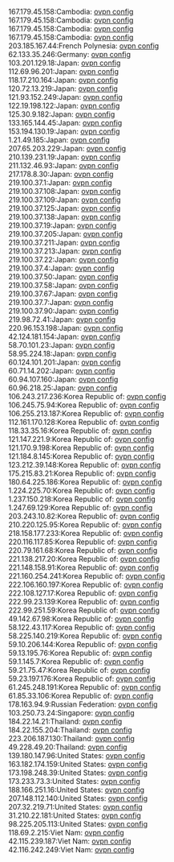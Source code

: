 167.179.45.158:Cambodia: [ovpn config](vpn/167_179_45_158.ovpn)  
167.179.45.158:Cambodia: [ovpn config](vpn/167_179_45_158.ovpn)  
167.179.45.158:Cambodia: [ovpn config](vpn/167_179_45_158.ovpn)  
167.179.45.158:Cambodia: [ovpn config](vpn/167_179_45_158.ovpn)  
203.185.167.44:French Polynesia: [ovpn config](vpn/203_185_167_44.ovpn)  
62.133.35.246:Germany: [ovpn config](vpn/62_133_35_246.ovpn)  
103.201.129.18:Japan: [ovpn config](vpn/103_201_129_18.ovpn)  
112.69.96.201:Japan: [ovpn config](vpn/112_69_96_201.ovpn)  
118.17.210.164:Japan: [ovpn config](vpn/118_17_210_164.ovpn)  
120.72.13.219:Japan: [ovpn config](vpn/120_72_13_219.ovpn)  
121.93.152.249:Japan: [ovpn config](vpn/121_93_152_249.ovpn)  
122.19.198.122:Japan: [ovpn config](vpn/122_19_198_122.ovpn)  
125.30.9.182:Japan: [ovpn config](vpn/125_30_9_182.ovpn)  
133.165.144.45:Japan: [ovpn config](vpn/133_165_144_45.ovpn)  
153.194.130.19:Japan: [ovpn config](vpn/153_194_130_19.ovpn)  
1.21.49.185:Japan: [ovpn config](vpn/1_21_49_185.ovpn)  
207.65.203.229:Japan: [ovpn config](vpn/207_65_203_229.ovpn)  
210.139.231.19:Japan: [ovpn config](vpn/210_139_231_19.ovpn)  
211.132.46.93:Japan: [ovpn config](vpn/211_132_46_93.ovpn)  
217.178.8.30:Japan: [ovpn config](vpn/217_178_8_30.ovpn)  
219.100.37.1:Japan: [ovpn config](vpn/219_100_37_1.ovpn)  
219.100.37.108:Japan: [ovpn config](vpn/219_100_37_108.ovpn)  
219.100.37.109:Japan: [ovpn config](vpn/219_100_37_109.ovpn)  
219.100.37.125:Japan: [ovpn config](vpn/219_100_37_125.ovpn)  
219.100.37.138:Japan: [ovpn config](vpn/219_100_37_138.ovpn)  
219.100.37.19:Japan: [ovpn config](vpn/219_100_37_19.ovpn)  
219.100.37.205:Japan: [ovpn config](vpn/219_100_37_205.ovpn)  
219.100.37.211:Japan: [ovpn config](vpn/219_100_37_211.ovpn)  
219.100.37.213:Japan: [ovpn config](vpn/219_100_37_213.ovpn)  
219.100.37.22:Japan: [ovpn config](vpn/219_100_37_22.ovpn)  
219.100.37.4:Japan: [ovpn config](vpn/219_100_37_4.ovpn)  
219.100.37.50:Japan: [ovpn config](vpn/219_100_37_50.ovpn)  
219.100.37.58:Japan: [ovpn config](vpn/219_100_37_58.ovpn)  
219.100.37.67:Japan: [ovpn config](vpn/219_100_37_67.ovpn)  
219.100.37.7:Japan: [ovpn config](vpn/219_100_37_7.ovpn)  
219.100.37.90:Japan: [ovpn config](vpn/219_100_37_90.ovpn)  
219.98.72.41:Japan: [ovpn config](vpn/219_98_72_41.ovpn)  
220.96.153.198:Japan: [ovpn config](vpn/220_96_153_198.ovpn)  
42.124.181.154:Japan: [ovpn config](vpn/42_124_181_154.ovpn)  
58.70.101.23:Japan: [ovpn config](vpn/58_70_101_23.ovpn)  
58.95.224.18:Japan: [ovpn config](vpn/58_95_224_18.ovpn)  
60.124.101.201:Japan: [ovpn config](vpn/60_124_101_201.ovpn)  
60.71.14.202:Japan: [ovpn config](vpn/60_71_14_202.ovpn)  
60.94.107.160:Japan: [ovpn config](vpn/60_94_107_160.ovpn)  
60.96.218.25:Japan: [ovpn config](vpn/60_96_218_25.ovpn)  
106.243.217.236:Korea Republic of: [ovpn config](vpn/106_243_217_236.ovpn)  
106.245.75.94:Korea Republic of: [ovpn config](vpn/106_245_75_94.ovpn)  
106.255.213.187:Korea Republic of: [ovpn config](vpn/106_255_213_187.ovpn)  
112.161.170.128:Korea Republic of: [ovpn config](vpn/112_161_170_128.ovpn)  
118.33.35.16:Korea Republic of: [ovpn config](vpn/118_33_35_16.ovpn)  
121.147.221.9:Korea Republic of: [ovpn config](vpn/121_147_221_9.ovpn)  
121.170.9.198:Korea Republic of: [ovpn config](vpn/121_170_9_198.ovpn)  
121.184.8.145:Korea Republic of: [ovpn config](vpn/121_184_8_145.ovpn)  
123.212.39.148:Korea Republic of: [ovpn config](vpn/123_212_39_148.ovpn)  
175.215.83.21:Korea Republic of: [ovpn config](vpn/175_215_83_21.ovpn)  
180.64.225.186:Korea Republic of: [ovpn config](vpn/180_64_225_186.ovpn)  
1.224.225.70:Korea Republic of: [ovpn config](vpn/1_224_225_70.ovpn)  
1.237.150.218:Korea Republic of: [ovpn config](vpn/1_237_150_218.ovpn)  
1.247.69.129:Korea Republic of: [ovpn config](vpn/1_247_69_129.ovpn)  
203.243.10.82:Korea Republic of: [ovpn config](vpn/203_243_10_82.ovpn)  
210.220.125.95:Korea Republic of: [ovpn config](vpn/210_220_125_95.ovpn)  
218.158.177.233:Korea Republic of: [ovpn config](vpn/218_158_177_233.ovpn)  
220.116.117.85:Korea Republic of: [ovpn config](vpn/220_116_117_85.ovpn)  
220.79.161.68:Korea Republic of: [ovpn config](vpn/220_79_161_68.ovpn)  
221.138.217.20:Korea Republic of: [ovpn config](vpn/221_138_217_20.ovpn)  
221.148.158.91:Korea Republic of: [ovpn config](vpn/221_148_158_91.ovpn)  
221.160.254.241:Korea Republic of: [ovpn config](vpn/221_160_254_241.ovpn)  
222.106.160.197:Korea Republic of: [ovpn config](vpn/222_106_160_197.ovpn)  
222.108.127.17:Korea Republic of: [ovpn config](vpn/222_108_127_17.ovpn)  
222.99.23.139:Korea Republic of: [ovpn config](vpn/222_99_23_139.ovpn)  
222.99.251.59:Korea Republic of: [ovpn config](vpn/222_99_251_59.ovpn)  
49.142.67.98:Korea Republic of: [ovpn config](vpn/49_142_67_98.ovpn)  
58.122.43.117:Korea Republic of: [ovpn config](vpn/58_122_43_117.ovpn)  
58.225.140.219:Korea Republic of: [ovpn config](vpn/58_225_140_219.ovpn)  
59.10.206.144:Korea Republic of: [ovpn config](vpn/59_10_206_144.ovpn)  
59.13.195.76:Korea Republic of: [ovpn config](vpn/59_13_195_76.ovpn)  
59.1.145.7:Korea Republic of: [ovpn config](vpn/59_1_145_7.ovpn)  
59.21.75.47:Korea Republic of: [ovpn config](vpn/59_21_75_47.ovpn)  
59.23.197.176:Korea Republic of: [ovpn config](vpn/59_23_197_176.ovpn)  
61.245.248.191:Korea Republic of: [ovpn config](vpn/61_245_248_191.ovpn)  
61.85.33.106:Korea Republic of: [ovpn config](vpn/61_85_33_106.ovpn)  
178.163.94.9:Russian Federation: [ovpn config](vpn/178_163_94_9.ovpn)  
103.250.73.24:Singapore: [ovpn config](vpn/103_250_73_24.ovpn)  
184.22.14.21:Thailand: [ovpn config](vpn/184_22_14_21.ovpn)  
184.22.155.204:Thailand: [ovpn config](vpn/184_22_155_204.ovpn)  
223.206.187.130:Thailand: [ovpn config](vpn/223_206_187_130.ovpn)  
49.228.49.20:Thailand: [ovpn config](vpn/49_228_49_20.ovpn)  
139.180.147.96:United States: [ovpn config](vpn/139_180_147_96.ovpn)  
163.182.174.159:United States: [ovpn config](vpn/163_182_174_159.ovpn)  
173.198.248.39:United States: [ovpn config](vpn/173_198_248_39.ovpn)  
173.233.73.3:United States: [ovpn config](vpn/173_233_73_3.ovpn)  
188.166.251.16:United States: [ovpn config](vpn/188_166_251_16.ovpn)  
207.148.112.140:United States: [ovpn config](vpn/207_148_112_140.ovpn)  
207.32.219.71:United States: [ovpn config](vpn/207_32_219_71.ovpn)  
31.210.22.181:United States: [ovpn config](vpn/31_210_22_181.ovpn)  
98.225.205.113:United States: [ovpn config](vpn/98_225_205_113.ovpn)  
118.69.2.215:Viet Nam: [ovpn config](vpn/118_69_2_215.ovpn)  
42.115.239.187:Viet Nam: [ovpn config](vpn/42_115_239_187.ovpn)  
42.116.242.249:Viet Nam: [ovpn config](vpn/42_116_242_249.ovpn)  
